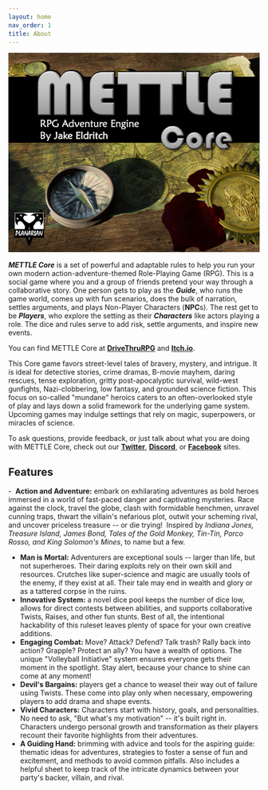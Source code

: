 ```yaml
---
layout: home
nav_order: 1
title: About
---
```


<center><img src="images/ItchCover.png" title="METTLE Core cover"/></center>

***METTLE Core*** is a set of powerful and adaptable rules to help you run your own modern action-adventure-themed Role-Playing Game (RPG). This is a social game where you and a group of friends pretend your way through a collaborative story. One person gets to play as the ***Guide***, who runs the game world, comes up with fun scenarios, does the bulk of narration, settles arguments, and plays Non-Player Characters (**NPC**s). The rest get to be ***Players***, who explore the setting as their ***Characters*** like actors playing a role. The dice and rules serve to add risk, settle arguments, and inspire new events.

You can find METTLE Core at [**DriveThruRPG**](https://www.drivethrurpg.com/product/374145/METTLE-Core?affiliate_id=490690) and
[**Itch.io**](https://planarian.itch.io/mettle-core).

This Core game favors street-level tales of bravery, mystery, and intrigue. It is ideal for detective stories, crime dramas, B-movie mayhem, daring rescues, tense exploration, gritty post-apocalyptic survival, wild-west gunfights, Nazi-clobbering, low fantasy, and grounded science fiction. This focus on so-called "mundane" heroics caters to an often-overlooked style of play and lays down a solid framework for the underlying game system. Upcoming games may indulge settings that rely on magic, superpowers, or miracles of science.

To ask questions, provide feedback, or just talk about what you are doing with
METTLE Core, check out our [**Twitter**](https://discord.gg/Rmv3PBN),
[**Discord**](https://twitter.com/PlanarianGames), or
[**Facebook**](https://www.facebook.com/PlanarianGames/) sites.

## Features

-  **Action and Adventure:** embark on exhilarating adventures as bold heroes immersed in a world of fast-paced danger and captivating mysteries. Race against the clock, travel the globe, clash with formidable henchmen, unravel cunning traps, thwart the villain's nefarious plot, outwit your scheming rival, and uncover priceless treasure -- or die trying!  Inspired by *Indiana Jones, Treasure Island, James Bond, Tales of the Gold Monkey, Tin-Tin, Porco Rosso, and King Solomon's Mines*, to name but a few.

- **Man is Mortal:** Adventurers are exceptional souls -- larger than life, but not superheroes. Their daring exploits rely on their own skill and resources. Crutches like super-science and magic are usually tools of the enemy, if they exist at all. Their tale may end in wealth and glory or as a tattered corpse in the ruins.
- **Innovative System:** a novel dice pool keeps the number of dice low, allows for direct contests between abilities, and supports collaborative Twists, Raises, and other fun stunts. Best of all, the intentional hackability of this ruleset leaves plenty of space for your own creative additions.
- **Engaging Combat:** Move? Attack? Defend? Talk trash? Rally back into action? Grapple? Protect an ally? You have a wealth of options. The unique "Volleyball Initiative" system ensures everyone gets their moment in the spotlight. Stay alert, because your chance to shine can come at any moment!
-   **Devil's Bargains:** players get a chance to weasel their way out of failure using Twists. These come into play only when necessary, empowering players to add drama and shape events.
- **Vivid Characters:** Characters start with history, goals, and personalities. No need to ask, "But what's my motivation" -- it's built right in. Characters undergo personal growth and transformation as their players recount their favorite highlights from their adventures.
- **A Guiding Hand:** brimming with advice and tools for the aspiring guide: thematic ideas for adventures, strategies to foster a sense of fun and excitement, and methods to avoid common pitfalls. Also includes a helpful sheet to keep track of the intricate dynamics between your party's backer, villain, and rival.
